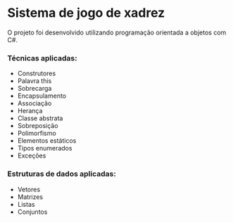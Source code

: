 # Sistema de jogo de xadrez

O projeto foi desenvolvido utilizando programação orientada a objetos com C#.

### Técnicas aplicadas:
- Construtores
- Palavra this
- Sobrecarga
- Encapsulamento
- Associação
- Herança
- Classe abstrata
- Sobreposição
- Polimorfismo
- Elementos estáticos
- Tipos enumerados
- Exceções

### Estruturas de dados aplicadas:
- Vetores
- Matrizes
- Listas
- Conjuntos
